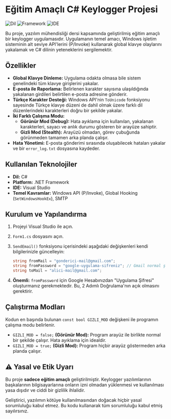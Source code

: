 # Eğitim Amaçlı C# Keylogger Projesi

![Dil](https://img.shields.io/badge/Dil-C%23-blueviolet)
![Framework](https://img.shields.io/badge/Framework-.NET%20Framework-blue)
![IDE](https://img.shields.io/badge/IDE-Visual%20Studio-orange)

Bu proje, yazılım mühendisliği dersi kapsamında geliştirilmiş eğitim amaçlı bir keylogger uygulamasıdır. Uygulamanın temel amacı, Windows işletim sisteminin alt seviye API'lerini (P/Invoke) kullanarak global klavye olaylarını yakalamak ve C# dilinin yeteneklerini sergilemektir.

## Özellikler

*   **Global Klavye Dinleme:** Uygulama odakta olmasa bile sistem genelindeki tüm klavye girişlerini yakalar.
*   **E-posta ile Raporlama:** Belirlenen karakter sayısına ulaşıldığında yakalanan girdileri belirtilen e-posta adresine gönderir.
*   **Türkçe Karakter Desteği:** Windows API'nin `ToUnicode` fonksiyonu sayesinde Türkçe klavye düzeni de dahil olmak üzere farklı dil düzenlerindeki karakterleri doğru bir şekilde yakalar.
*   **İki Farklı Çalışma Modu:**
    *   **Görünür Mod (Debug):** Hata ayıklama için kullanılan, yakalanan karakterleri, sayacı ve anlık durumu gösteren bir arayüze sahiptir.
    *   **Gizli Mod (Stealth):** Arayüzü olmadan, görev çubuğunda görünmeden tamamen arka planda çalışır.
*   **Hata Yönetimi:** E-posta gönderimi sırasında oluşabilecek hataları yakalar ve bir `error_log.txt` dosyasına kaydeder.

## Kullanılan Teknolojiler

*   **Dil:** C#
*   **Platform:** .NET Framework
*   **IDE:** Visual Studio
*   **Temel Kavramlar:** Windows API (P/Invoke), Global Hooking (`SetWindowsHookEx`), SMTP

## Kurulum ve Yapılandırma

1.  Projeyi Visual Studio ile açın.
2.  `Form1.cs` dosyasını açın.
3.  `SendEmail()` fonksiyonu içerisindeki aşağıdaki değişkenleri kendi bilgilerinizle güncelleyin:

    ```csharp
    string fromMail = "gonderici-mail@gmail.com";
    string fromPassword = "google-uygulama-sifreniz"; // Gmail normal şifreniz değil!
    string toMail = "alici-mail@gmail.com";
    ```
4.  **Önemli:** `fromPassword` için Google Hesabınızdan "Uygulama Şifresi" oluşturmanız gerekmektedir. Bu, 2 Adımlı Doğrulama'nın açık olmasını gerektirir.

## Çalıştırma Modları

Kodun en başında bulunan `const bool GIZLI_MOD` değişkeni ile programın çalışma modu belirlenir.

*   `GIZLI_MOD = false;` **(Görünür Mod):** Program arayüz ile birlikte normal bir şekilde çalışır. Hata ayıklama için idealdir.
*   `GIZLI_MOD = true;` **(Gizli Mod):** Program hiçbir arayüz göstermeden arka planda çalışır.

## ⚠️ Yasal ve Etik Uyarı

Bu proje **sadece eğitim amaçlı** geliştirilmiştir. Keylogger yazılımlarının başkalarının bilgisayarlarına onların izni olmadan yüklenmesi ve kullanılması yasa dışıdır ve ciddi bir gizlilik ihlalidir.

Geliştirici, yazılımın kötüye kullanılmasından doğacak hiçbir yasal sorumluluğu kabul etmez. Bu kodu kullanarak tüm sorumluluğu kabul etmiş sayılırsınız.

